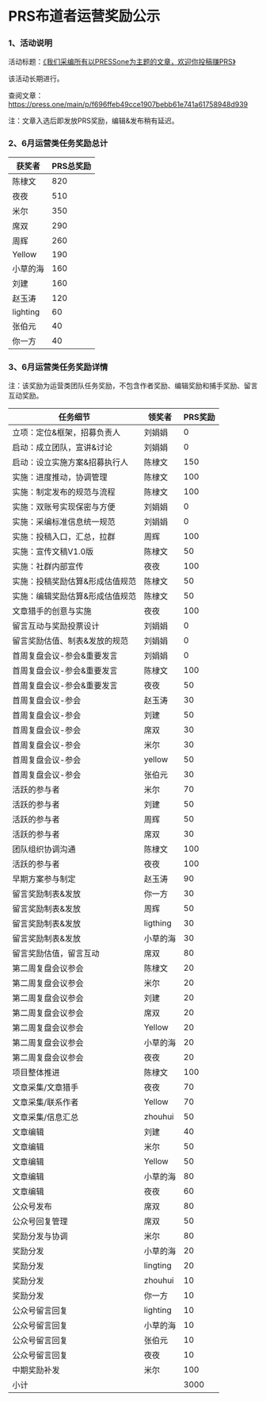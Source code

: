 # PRS布道者运营奖励公示

### 1、活动说明

活动标题：[《我们采编所有以PRESSone为主题的文章，欢迎你投稿赚PRS》](https://press.one/file/preview?s=49b2b9e11e17094f07d6c4f7a520bf226e6a95bd09a1c78cb60cc85c1f0a2ad826a86759c7bf30b9a9bcdeb1654b7d1720b299e072a14beeab381fc6240e2f250&h=11afcd57dc7f20ecca76c6debd203470b1b5ab254b694289f008e92a9e069be6&a=e0b2908b00ecc554e460863ee43481b8d47e8641&v=2&f=P1)

该活动长期进行。

查阅文章：https://press.one/main/p/f696ffeb49cce1907bebb61e741a61758948d939

注：文章入选后即发放PRS奖励，编辑&发布稍有延迟。

### 2、6月运营类任务奖励总计

|获奖者|PRS总奖励|
|-----|-----|
|陈棣文|820|
|夜夜|510|
|米尔|350|
|席双|290|
|周辉|260|
|Yellow|190|
|小草的海|160|
|刘建|160|
|赵玉涛|120|
|lighting|60|
|张伯元|40|
|你一方|40|

### 3、6月运营类任务奖励详情

注：该奖励为运营类团队任务奖励，不包含作者奖励、编辑奖励和捕手奖励、留言互动奖励。

|任务细节|领奖者|PRS奖励|
|-----|----|----|
|立项：定位&框架，招募负责人|刘娟娟|0|
|启动：成立团队，宣讲&讨论|刘娟娟|0|
|启动：设立实施方案&招募执行人|陈棣文|150|
|实施：进度推动，协调管理|陈棣文|100|
|实施：制定发布的规范与流程|陈棣文|100|
|实施：双账号实现保密与方便|刘娟娟|0|
|实施：采编标准信息统一规范|刘娟娟|0|
|实施：投稿入口，汇总，拉群|周辉|100|
|实施：宣传文稿V1.0版|陈棣文|50|
|实施：社群内部宣传|夜夜|100|
|实施：投稿奖励估算&形成估值规范|陈棣文|50|
|实施：编辑奖励估算&形成估值规范|陈棣文|50|
|文章猎手的创意与实施|夜夜|100|
|留言互动与奖励投票设计|刘娟娟|0|
|留言奖励估值、制表&发放的规范|刘娟娟|0|
|首周复盘会议-参会&重要发言|刘娟娟|0|
|首周复盘会议-参会&重要发言|陈棣文|100|
|首周复盘会议-参会&重要发言|夜夜|50|
|首周复盘会议-参会|赵玉涛|30|
|首周复盘会议-参会|刘建|50|
|首周复盘会议-参会|席双|30|
|首周复盘会议-参会|米尔|30|
|首周复盘会议-参会|yellow|50|
|首周复盘会议-参会|张伯元|30|
|活跃的参与者|米尔|70|
|活跃的参与者|刘建|50|
|活跃的参与者|周辉|50|
|活跃的参与者|席双|30|
|团队组织协调沟通|陈棣文|100|
|活跃的参与者|夜夜|100|
|早期方案参与制定|赵玉涛|90|
|留言奖励制表&发放|你一方|30|
|留言奖励制表&发放|周辉|50|
|留言奖励制表&发放|ligthing|30|
|留言奖励制表&发放|小草的海|30|
|留言奖励估值，留言互动|席双|80|
|第二周复盘会议参会|陈棣文|20|
|第二周复盘会议参会|米尔|20|
|第二周复盘会议参会|刘建|20|
|第二周复盘会议参会|席双|20|
|第二周复盘会议参会|Yellow|20|
|第二周复盘会议参会|小草的海|20|
|第二周复盘会议参会|夜夜|20|
|项目整体推进|陈棣文|100|
|文章采集/文章猎手|夜夜|70|
|文章采集/联系作者|Yellow|70|
|文章采集/信息汇总|zhouhui|50|
|文章编辑|刘建|40|
|文章编辑|米尔|50|
|文章编辑|Yellow|50|
|文章编辑|小草的海|80|
|文章编辑|夜夜|60|
|公众号发布|席双|80|
|公众号回复管理|席双|50|
|奖励分发与协调|米尔|80|
|奖励分发|小草的海|20|
|奖励分发|lingting|20|
|奖励分发|zhouhui|10|
|奖励分发|你一方|10|
|公众号留言回复|lighting|10|
|公众号留言回复|小草的海|10|
|公众号留言回复|张伯元|10|
|公众号留言回复|夜夜|10|
|中期奖励补发|米尔|100|
|小计||3000|


